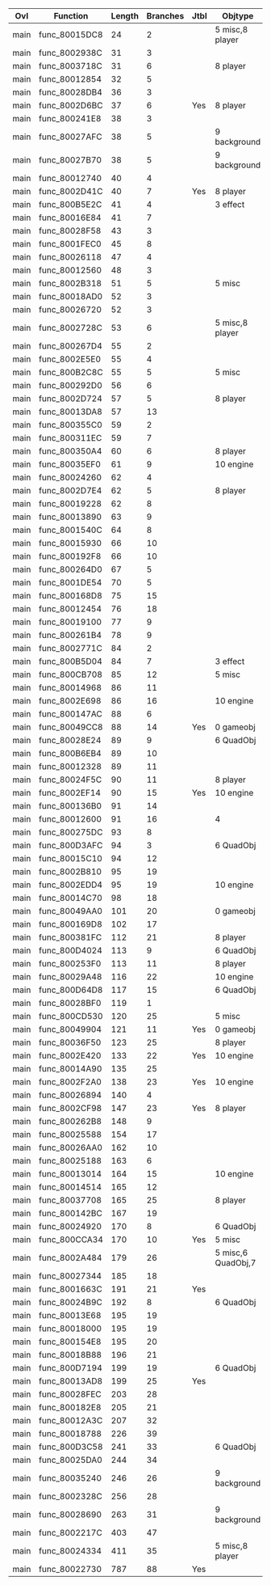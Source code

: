| Ovl   | Function      |   Length |   Branches | Jtbl   | Objtype            | WIP                             | %     |
|-------|---------------|----------|------------|--------|--------------------|---------------------------------|-------|
| main  | func_80015DC8 |       24 |          2 |        | 5 misc,8 player    | https://decomp.me/scratch/s1cix | 1.0   |
| main  | func_8002938C |       31 |          3 |        |                    | https://decomp.me/scratch/Zx2bz | 0.957 |
| main  | func_8003718C |       31 |          6 |        | 8 player           | https://decomp.me/scratch/Xn9HF | 0.993 |
| main  | func_80012854 |       32 |          5 |        |                    | https://decomp.me/scratch/GYzUI | 0.916 |
| main  | func_80028DB4 |       36 |          3 |        |                    | https://decomp.me/scratch/XoEMD | 0.979 |
| main  | func_8002D6BC |       37 |          6 | Yes    | 8 player           | https://decomp.me/scratch/4Al32 | 1.0   |
| main  | func_800241E8 |       38 |          3 |        |                    | https://decomp.me/scratch/cCoh0 | 0.922 |
| main  | func_80027AFC |       38 |          5 |        | 9 background       | https://decomp.me/scratch/ww0WF | 0.957 |
| main  | func_80027B70 |       38 |          5 |        | 9 background       | https://decomp.me/scratch/nUKIp | 0.284 |
| main  | func_80012740 |       40 |          4 |        |                    | https://decomp.me/scratch/IG2w7 | 0.646 |
| main  | func_8002D41C |       40 |          7 | Yes    | 8 player           | https://decomp.me/scratch/18Bqj | 1.0   |
| main  | func_800B5E2C |       41 |          4 |        | 3 effect           | https://decomp.me/scratch/a8K40 | 1.0   |
| main  | func_80016E84 |       41 |          7 |        |                    | https://decomp.me/scratch/OgtDH | 1.0   |
| main  | func_80028F58 |       43 |          3 |        |                    | https://decomp.me/scratch/39ThD | 0.989 |
| main  | func_8001FEC0 |       45 |          8 |        |                    | https://decomp.me/scratch/D3QpL | 1.0   |
| main  | func_80026118 |       47 |          4 |        |                    | https://decomp.me/scratch/3DbPS | 0.796 |
| main  | func_80012560 |       48 |          3 |        |                    | https://decomp.me/scratch/TvFsD | 0.751 |
| main  | func_8002B318 |       51 |          5 |        | 5 misc             | https://decomp.me/scratch/YBkVf | 0.998 |
| main  | func_80018AD0 |       52 |          3 |        |                    | https://decomp.me/scratch/x5j1D | 0.931 |
| main  | func_80026720 |       52 |          3 |        |                    | https://decomp.me/scratch/nyy7e | 0.973 |
| main  | func_8002728C |       53 |          6 |        | 5 misc,8 player    | https://decomp.me/scratch/cnsL1 | 0.998 |
| main  | func_800267D4 |       55 |          2 |        |                    | https://decomp.me/scratch/lt3of | 0.111 |
| main  | func_8002E5E0 |       55 |          4 |        |                    | https://decomp.me/scratch/pSt0I | 0.652 |
| main  | func_800B2C8C |       55 |          5 |        | 5 misc             | https://decomp.me/scratch/NtG8N | 1.0   |
| main  | func_800292D0 |       56 |          6 |        |                    | https://decomp.me/scratch/COZoP | 0.588 |
| main  | func_8002D724 |       57 |          5 |        | 8 player           | https://decomp.me/scratch/9BxDr | 0.804 |
| main  | func_80013DA8 |       57 |         13 |        |                    | https://decomp.me/scratch/uFiHC | 1.0   |
| main  | func_800355C0 |       59 |          2 |        |                    | https://decomp.me/scratch/NuVOj | 1.0   |
| main  | func_800311EC |       59 |          7 |        |                    | https://decomp.me/scratch/tmAhC | 0.96  |
| main  | func_800350A4 |       60 |          6 |        | 8 player           | https://decomp.me/scratch/dkhWm | 1.0   |
| main  | func_80035EF0 |       61 |          9 |        | 10 engine          | https://decomp.me/scratch/rWC20 | 1.0   |
| main  | func_80024260 |       62 |          4 |        |                    | https://decomp.me/scratch/73riQ | 0.568 |
| main  | func_8002D7E4 |       62 |          5 |        | 8 player           | https://decomp.me/scratch/GcYIr | 0.471 |
| main  | func_80019228 |       62 |          8 |        |                    | https://decomp.me/scratch/tD09y | 1.0   |
| main  | func_80013890 |       63 |          9 |        |                    | https://decomp.me/scratch/s2hia | 1.0   |
| main  | func_8001540C |       64 |          8 |        |                    | https://decomp.me/scratch/jzTmb | 0.653 |
| main  | func_80015930 |       66 |         10 |        |                    | https://decomp.me/scratch/eCgU7 | 0.996 |
| main  | func_800192F8 |       66 |         10 |        |                    | https://decomp.me/scratch/6o1Wq | 1.0   |
| main  | func_800264D0 |       67 |          5 |        |                    | https://decomp.me/scratch/NfibK | 0.789 |
| main  | func_8001DE54 |       70 |          5 |        |                    | https://decomp.me/scratch/6VwZy | 0.916 |
| main  | func_800168D8 |       75 |         15 |        |                    | https://decomp.me/scratch/diabL | 1.0   |
| main  | func_80012454 |       76 |         18 |        |                    | https://decomp.me/scratch/BhfqV | 1.0   |
| main  | func_80019100 |       77 |          9 |        |                    | https://decomp.me/scratch/KobUv | 0.919 |
| main  | func_800261B4 |       78 |          9 |        |                    | https://decomp.me/scratch/0UCyE | 0.997 |
| main  | func_8002771C |       84 |          2 |        |                    | https://decomp.me/scratch/QD6gR | 0.997 |
| main  | func_800B5D04 |       84 |          7 |        | 3 effect           | https://decomp.me/scratch/XIkdr | 0.662 |
| main  | func_800CB708 |       85 |         12 |        | 5 misc             | https://decomp.me/scratch/jbQlY | 0.853 |
| main  | func_80014968 |       86 |         11 |        |                    | https://decomp.me/scratch/5QEfh | 0.926 |
| main  | func_8002E698 |       86 |         16 |        | 10 engine          | https://decomp.me/scratch/ok2GA | 0.952 |
| main  | func_800147AC |       88 |          6 |        |                    | https://decomp.me/scratch/3iJ8L | 0.674 |
| main  | func_80049CC8 |       88 |         14 | Yes    | 0 gameobj          | https://decomp.me/scratch/UaB24 | 1.0   |
| main  | func_80028E24 |       89 |          9 |        | 6 QuadObj          | https://decomp.me/scratch/sFeaU | 0.63  |
| main  | func_800B6EB4 |       89 |         10 |        |                    | https://decomp.me/scratch/GhJYO | 0.987 |
| main  | func_80012328 |       89 |         11 |        |                    | https://decomp.me/scratch/93Orx | 0.928 |
| main  | func_80024F5C |       90 |         11 |        | 8 player           | https://decomp.me/scratch/06BK5 | 1.0   |
| main  | func_8002EF14 |       90 |         15 | Yes    | 10 engine          | https://decomp.me/scratch/esQyP | 1.0   |
| main  | func_800136B0 |       91 |         14 |        |                    | https://decomp.me/scratch/OXGjn | 1.0   |
| main  | func_80012600 |       91 |         16 |        | 4                  | https://decomp.me/scratch/F7UMs | 0.523 |
| main  | func_800275DC |       93 |          8 |        |                    | https://decomp.me/scratch/kfNbu | 0.631 |
| main  | func_800D3AFC |       94 |          3 |        | 6 QuadObj          | https://decomp.me/scratch/WwLem | 1.0   |
| main  | func_80015C10 |       94 |         12 |        |                    | https://decomp.me/scratch/Q5zvp | 1.0   |
| main  | func_8002B810 |       95 |         19 |        |                    | https://decomp.me/scratch/6JCjy | 0.981 |
| main  | func_8002EDD4 |       95 |         19 |        | 10 engine          | https://decomp.me/scratch/wkVJC | 0.964 |
| main  | func_80014C70 |       98 |         18 |        |                    | https://decomp.me/scratch/V4OpH | 0.866 |
| main  | func_80049AA0 |      101 |         20 |        | 0 gameobj          | https://decomp.me/scratch/OOusW | 1.0   |
| main  | func_800169D8 |      102 |         17 |        |                    | https://decomp.me/scratch/dkTI0 | 1.0   |
| main  | func_800381FC |      112 |         21 |        | 8 player           | https://decomp.me/scratch/6lgop | 1.0   |
| main  | func_800D4024 |      113 |          9 |        | 6 QuadObj          | https://decomp.me/scratch/cTtcH | 0.041 |
| main  | func_800253F0 |      113 |         11 |        | 8 player           | https://decomp.me/scratch/LXAao | 0.89  |
| main  | func_80029A48 |      116 |         22 |        | 10 engine          | https://decomp.me/scratch/7ckoP | 0.495 |
| main  | func_800D64D8 |      117 |         15 |        | 6 QuadObj          | https://decomp.me/scratch/ztWz3 | 0.638 |
| main  | func_80028BF0 |      119 |          1 |        |                    | https://decomp.me/scratch/5qjrG | 0.896 |
| main  | func_800CD530 |      120 |         25 |        | 5 misc             | https://decomp.me/scratch/TsKy5 | 0.972 |
| main  | func_80049904 |      121 |         11 | Yes    | 0 gameobj          | https://decomp.me/scratch/fs0kw | 1.0   |
| main  | func_80036F50 |      123 |         25 |        | 8 player           | https://decomp.me/scratch/9Hp8E | 0.867 |
| main  | func_8002E420 |      133 |         22 | Yes    | 10 engine          | https://decomp.me/scratch/pFVNG | 1.0   |
| main  | func_80014A90 |      135 |         25 |        |                    | https://decomp.me/scratch/baFWb | 0.905 |
| main  | func_8002F2A0 |      138 |         23 | Yes    | 10 engine          | https://decomp.me/scratch/TgRxf | 1.0   |
| main  | func_80026894 |      140 |          4 |        |                    |                                 |       |
| main  | func_8002CF98 |      147 |         23 | Yes    | 8 player           | https://decomp.me/scratch/oN0iQ | 1.0   |
| main  | func_800262B8 |      148 |          9 |        |                    | https://decomp.me/scratch/mmGiD | 0.612 |
| main  | func_80025588 |      154 |         17 |        |                    | https://decomp.me/scratch/7kdDB | 0.995 |
| main  | func_80026AA0 |      162 |         10 |        |                    |                                 |       |
| main  | func_80025188 |      163 |          6 |        |                    |                                 |       |
| main  | func_80013014 |      164 |         15 |        | 10 engine          | https://decomp.me/scratch/KsqKl | 0.901 |
| main  | func_80014514 |      165 |         12 |        |                    |                                 |       |
| main  | func_80037708 |      165 |         25 |        | 8 player           | https://decomp.me/scratch/eyxos | 1.0   |
| main  | func_800142BC |      167 |         19 |        |                    | https://decomp.me/scratch/oybr7 | 0.428 |
| main  | func_80024920 |      170 |          8 |        | 6 QuadObj          | https://decomp.me/scratch/WUm7i | 0.839 |
| main  | func_800CCA34 |      170 |         10 | Yes    | 5 misc             | https://decomp.me/scratch/wtTQS | 0.993 |
| main  | func_8002A484 |      179 |         26 |        | 5 misc,6 QuadObj,7 | https://decomp.me/scratch/80EhH | 1.0   |
| main  | func_80027344 |      185 |         18 |        |                    | https://decomp.me/scratch/uwffX | 0.592 |
| main  | func_8001663C |      191 |         21 | Yes    |                    | https://decomp.me/scratch/pM43U | 0.846 |
| main  | func_80024B9C |      192 |          8 |        | 6 QuadObj          | https://decomp.me/scratch/WO9F5 | 0.851 |
| main  | func_80013E68 |      195 |         19 |        |                    | https://decomp.me/scratch/iEpwS | 0.571 |
| main  | func_80018000 |      195 |         19 |        |                    |                                 |       |
| main  | func_800154E8 |      195 |         20 |        |                    |                                 |       |
| main  | func_80018B88 |      196 |         21 |        |                    | https://decomp.me/scratch/9oQNk | 0.593 |
| main  | func_800D7194 |      199 |         19 |        | 6 QuadObj          | https://decomp.me/scratch/Y4ihY | 0.991 |
| main  | func_80013AD8 |      199 |         25 | Yes    |                    | https://decomp.me/scratch/3Tnb5 | 0.843 |
| main  | func_80028FEC |      203 |         28 |        |                    | https://decomp.me/scratch/rv6cq | 0.49  |
| main  | func_800182E8 |      205 |         21 |        |                    | https://decomp.me/scratch/5aIkz | 0.731 |
| main  | func_80012A3C |      207 |         32 |        |                    | https://decomp.me/scratch/quZvO | 0.536 |
| main  | func_80018788 |      226 |         39 |        |                    | https://decomp.me/scratch/WDtQ3 | 0.749 |
| main  | func_800D3C58 |      241 |         33 |        | 6 QuadObj          | https://decomp.me/scratch/1EbiN | 0.69  |
| main  | func_80025DA0 |      244 |         34 |        |                    |                                 |       |
| main  | func_80035240 |      246 |         26 |        | 9 background       |                                 |       |
| main  | func_8002328C |      256 |         28 |        |                    | https://decomp.me/scratch/c6btE | 0.766 |
| main  | func_80028690 |      263 |         31 |        | 9 background       | https://decomp.me/scratch/EeDyg | 0.933 |
| main  | func_8002217C |      403 |         47 |        |                    |                                 |       |
| main  | func_80024334 |      411 |         35 |        | 5 misc,8 player    | https://decomp.me/scratch/LvWjY | 0.111 |
| main  | func_80022730 |      787 |         88 | Yes    |                    | https://decomp.me/scratch/0p5ON | 0.645 |
